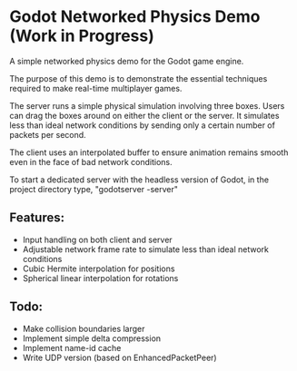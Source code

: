 # Godot Networked Physics Demo (Work in Progress)

A simple networked physics demo for the Godot game engine.

The purpose of this demo is to demonstrate the essential techniques required to make real-time multiplayer games.

The server runs a simple physical simulation involving three boxes. Users can drag the boxes around on either the client or the server. It simulates less than ideal network conditions by sending only a certain number of packets per second.

The client uses an interpolated buffer to ensure animation remains smooth even in the face of bad network conditions.

To start a dedicated server with the headless version of Godot, in the project directory type, "godotserver -server"

## Features:
* Input handling on both client and server
* Adjustable network frame rate to simulate less than ideal network conditions
* Cubic Hermite interpolation for positions
* Spherical linear interpolation for rotations

## Todo:
* Make collision boundaries larger
* Implement simple delta compression
* Implement name-id cache 
* Write UDP version (based on EnhancedPacketPeer)
